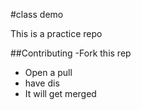 #class demo

This is a practice repo

##Contributing
-Fork this rep
- Open  a pull
- have dis
- It will get merged
